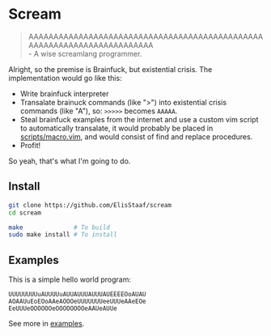 # Scream
> AAAAAAAAAAAAAAAAAAAAAAAAAAAAAAAAAAAAAAAAAAAAAAAAAAAAAAAAAAAAAAAAAAAAAAAA  
> \- A wise screamlang programmer.

Alright, so the premise is Brainfuck, but existential crisis. The implementation
would go like this:

* Write brainfuck interpreter
* Transalate brainuck commands (like ">") into existential 
  crisis commands (like "A"), so: `>>>>>` becomes `AAAAA`.
* Steal brainfuck examples from the internet and use a custom
  vim script to automatically transalate, it would probably be
  placed in [scripts/macro.vim](/scripts/macro.vim), and would
  consist of find and replace procedures.
* Profit!

So yeah, that's what I'm going to do.

## Install
```sh
git clone https://github.com/ElisStaaf/scream
cd scream

make              # To build
sudo make install # To install
```

## Examples
This is a simple hello world program:
```console
UUUUUUUUuAUUUUuAUUAUUUAUUUAUEEEEOoAUAU
AOAAUuEoEOoAAeAOOOeUUUUUUUeeUUUeAAeEOe
EeUUUeOOOOOOeOOOOOOOOeAAUeAUUe
```
See more in [examples](/examples).
